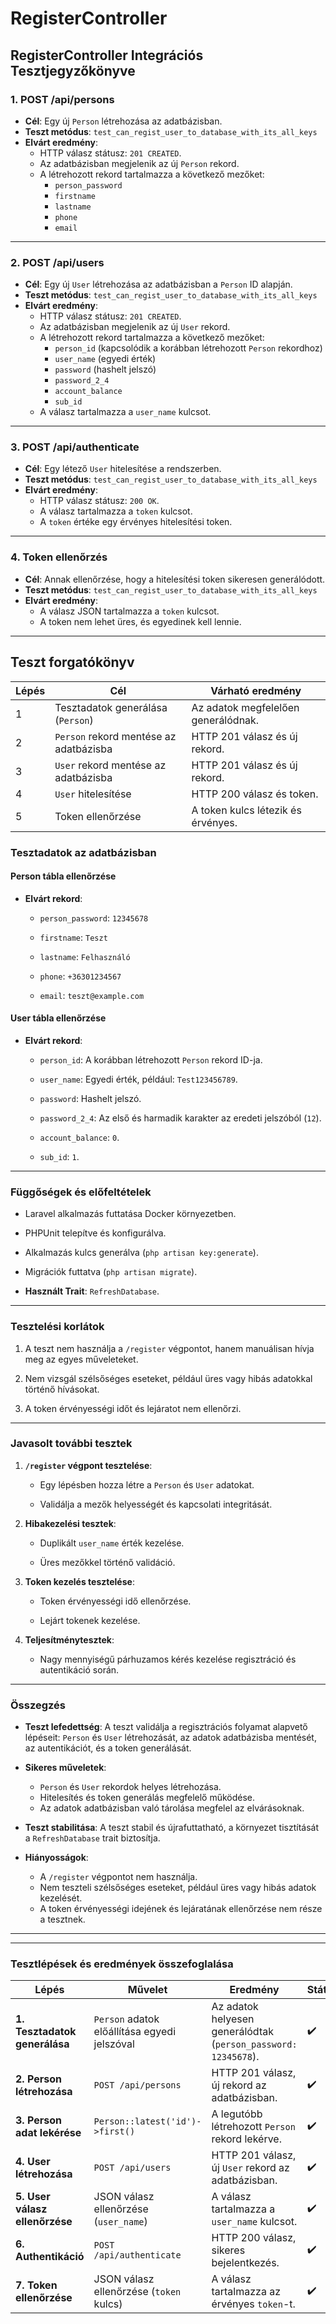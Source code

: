 # RegisterController

## RegisterController Integrációs Tesztjegyzőkönyve

### 1. **POST /api/persons**

- **Cél**: Egy új `Person` létrehozása az adatbázisban.
- **Teszt metódus**: `test_can_regist_user_to_database_with_its_all_keys`
- **Elvárt eredmény**:
  - HTTP válasz státusz: `201 CREATED`.
  - Az adatbázisban megjelenik az új `Person` rekord.
  - A létrehozott rekord tartalmazza a következő mezőket:
    - `person_password`
    - `firstname`
    - `lastname`
    - `phone`
    - `email`

---

### 2. **POST /api/users**

- **Cél**: Egy új `User` létrehozása az adatbázisban a `Person` ID alapján.
- **Teszt metódus**: `test_can_regist_user_to_database_with_its_all_keys`
- **Elvárt eredmény**:
  - HTTP válasz státusz: `201 CREATED`.
  - Az adatbázisban megjelenik az új `User` rekord.
  - A létrehozott rekord tartalmazza a következő mezőket:
    - `person_id` (kapcsolódik a korábban létrehozott `Person` rekordhoz)
    - `user_name` (egyedi érték)
    - `password` (hashelt jelszó)
    - `password_2_4`
    - `account_balance`
    - `sub_id`
  - A válasz tartalmazza a `user_name` kulcsot.

---

### 3. **POST /api/authenticate**

- **Cél**: Egy létező `User` hitelesítése a rendszerben.
- **Teszt metódus**: `test_can_regist_user_to_database_with_its_all_keys`
- **Elvárt eredmény**:
  - HTTP válasz státusz: `200 OK`.
  - A válasz tartalmazza a `token` kulcsot.
  - A `token` értéke egy érvényes hitelesítési token.

---

### 4. **Token ellenőrzés**

- **Cél**: Annak ellenőrzése, hogy a hitelesítési token sikeresen generálódott.
- **Teszt metódus**: `test_can_regist_user_to_database_with_its_all_keys`
- **Elvárt eredmény**:
  - A válasz JSON tartalmazza a `token` kulcsot.
  - A token nem lehet üres, és egyedinek kell lennie.

---

## Teszt forgatókönyv

| **Lépés** | **Cél**                                | **Várható eredmény**                 |
|-----------|----------------------------------------|--------------------------------------|
| 1         | Tesztadatok generálása (`Person`)      | Az adatok megfelelően generálódnak. |
| 2         | `Person` rekord mentése az adatbázisba | HTTP 201 válasz és új rekord.       |
| 3         | `User` rekord mentése az adatbázisba   | HTTP 201 válasz és új rekord.       |
| 4         | `User` hitelesítése                   | HTTP 200 válasz és token.           |
| 5         | Token ellenőrzése                     | A token kulcs létezik és érvényes.  |

### Tesztadatok az adatbázisban
#### **Person tábla ellenőrzése**

- **Elvárt rekord**:
  - `person_password`: `12345678`

  - `firstname`: `Teszt`
  - `lastname`: `Felhasználó`
  - `phone`: `+36301234567`
  - `email`: `teszt@example.com`

#### **User tábla ellenőrzése**
- **Elvárt rekord**:

  - `person_id`: A korábban létrehozott `Person` rekord ID-ja.

  - `user_name`: Egyedi érték, például: `Test123456789`.
  - `password`: Hashelt jelszó.
  - `password_2_4`: Az első és harmadik karakter az eredeti jelszóból (`12`).
  - `account_balance`: `0`.
  - `sub_id`: `1`.

---

### Függőségek és előfeltételek

- Laravel alkalmazás futtatása Docker környezetben.

- PHPUnit telepítve és konfigurálva.
- Alkalmazás kulcs generálva (`php artisan key:generate`).
- Migrációk futtatva (`php artisan migrate`).
- **Használt Trait**: `RefreshDatabase`.

---

### Tesztelési korlátok

1. A teszt nem használja a `/register` végpontot, hanem manuálisan hívja meg az egyes műveleteket.

2. Nem vizsgál szélsőséges eseteket, például üres vagy hibás adatokkal történő hívásokat.
3. A token érvényességi időt és lejáratot nem ellenőrzi.

---

### Javasolt további tesztek

1. **`/register` végpont tesztelése**:
   - Egy lépésben hozza létre a `Person` és `User` adatokat.

   - Validálja a mezők helyességét és kapcsolati integritását.

2. **Hibakezelési tesztek**:
   - Duplikált `user_name` érték kezelése.

   - Üres mezőkkel történő validáció.

3. **Token kezelés tesztelése**:
   - Token érvényességi idő ellenőrzése.

   - Lejárt tokenek kezelése.

4. **Teljesítménytesztek**:
   - Nagy mennyiségű párhuzamos kérés kezelése regisztráció és autentikáció során.

---

### Összegzés

- **Teszt lefedettség**: A teszt validálja a regisztrációs folyamat alapvető lépéseit: `Person` és `User` létrehozását, az adatok adatbázisba mentését, az autentikációt, és a token generálását.

- **Sikeres műveletek**:
  - `Person` és `User` rekordok helyes létrehozása.
  - Hitelesítés és token generálás megfelelő működése.
  - Az adatok adatbázisban való tárolása megfelel az elvárásoknak.

- **Teszt stabilitása**: A teszt stabil és újrafuttatható, a környezet tisztítását a `RefreshDatabase` trait biztosítja.

- **Hiányosságok**:
  - A `/register` végpontot nem használja.
  - Nem teszteli szélsőséges eseteket, például üres vagy hibás adatok kezelését.
  - A token érvényességi idejének és lejáratának ellenőrzése nem része a tesztnek.

---
---

### Tesztlépések és eredmények összefoglalása

| **Lépés**                  | **Művelet**                                  | **Eredmény**                                              | **Státusz** |
|----------------------------|----------------------------------------------|----------------------------------------------------------|-------------|
| **1. Tesztadatok generálása** | `Person` adatok előállítása egyedi jelszóval | Az adatok helyesen generálódtak (`person_password: 12345678`). | ✔️          |
| **2. Person létrehozása**   | `POST /api/persons`                         | HTTP 201 válasz, új rekord az adatbázisban.              | ✔️          |
| **3. Person adat lekérése** | `Person::latest('id')->first()`             | A legutóbb létrehozott `Person` rekord lekérve.          | ✔️          |
| **4. User létrehozása**     | `POST /api/users`                           | HTTP 201 válasz, új `User` rekord az adatbázisban.       | ✔️          |
| **5. User válasz ellenőrzése** | JSON válasz ellenőrzése (`user_name`)       | A válasz tartalmazza a `user_name` kulcsot.              | ✔️          |
| **6. Authentikáció**        | `POST /api/authenticate`                    | HTTP 200 válasz, sikeres bejelentkezés.                  | ✔️          |
| **7. Token ellenőrzése**    | JSON válasz ellenőrzése (`token` kulcs)      | A válasz tartalmazza az érvényes `token`-t.              | ✔️          |